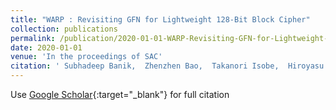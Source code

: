 ```yaml
---
title: "WARP : Revisiting GFN for Lightweight 128-Bit Block Cipher"
collection: publications
permalink: /publication/2020-01-01-WARP-Revisiting-GFN-for-Lightweight-128-Bit-Block-Cipher
date: 2020-01-01
venue: 'In the proceedings of SAC'
citation: ' Subhadeep Banik,  Zhenzhen Bao,  Takanori Isobe,  Hiroyasu Kubo,  Fukang Liu,  Kazuhiko Minematsu,  Kosei Sakamoto,  Nao Shibata,  Maki Shigeri, &quot;WARP : Revisiting GFN for Lightweight 128-Bit Block Cipher.&quot; In the proceedings of SAC, 2020.'
---
```

Use [Google Scholar](https://scholar.google.com/scholar?q=WARP+:+Revisiting+GFN+for+Lightweight+128+Bit+Block+Cipher){:target="_blank"} for full citation